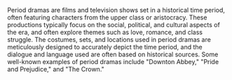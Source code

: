 Period dramas are films and television shows set in a historical time period, often featuring characters from the upper class or aristocracy. These productions typically focus on the social, political, and cultural aspects of the era, and often explore themes such as love, romance, and class struggle. The costumes, sets, and locations used in period dramas are meticulously designed to accurately depict the time period, and the dialogue and language used are often based on historical sources. Some well-known examples of period dramas include "Downton Abbey," "Pride and Prejudice," and "The Crown."